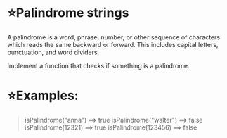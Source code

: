 # :star:Palindrome strings

A palindrome is a word, phrase, number, or other sequence of characters which reads the same backward or forward. This includes capital letters, punctuation, and word dividers.

Implement a function that checks if something is a palindrome.


# :star:Examples:


> isPalindrome("anna")   ==> true
> isPalindrome("walter") ==> false
> isPalindrome(12321)    ==> true
> isPalindrome(123456)   ==> false